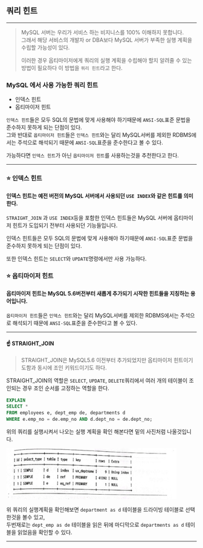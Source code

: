 ## 쿼리 힌트

---
> MySQL 서버는 우리가 서비스 하는 비지니스를 100% 이해하지 못합니다.<br>
> 그래서 해당 서비스의 개발자 or DBA보다 MySQL 서버가 부족한 실행 계획을 수립할 가능성이 있다.
> 
> 이러한 경우 옵티마이저에게 쿼리의 실행 계획을 수립해야 할지 알려줄 수 있는 방법이 필요하다
> 이 방법을 `쿼리 힌트`라고 한다.


### MySQL 에서 사용 가능한 쿼리 힌트 

 - 인덱스 힌트
 - 옵티마이저 힌트 

`인덱스 힌트`들은 모두 SQL의 문법에 맞게 사용해야 하기때문에 `ANSI-SQL`표준 문법을 준수하지 못하게 되는 단점이 있다.<br>
 그와 반대로 `옵티마이저 힌트`들은 `인덱스 힌트`와는 달리 MySQL서버를 제외한 RDBMS에서는 주석으로 해석되기 때문에 `ANSI-SQL`표준을 준수한다고 볼 수 있다.

가능하다면 `인덱스 힌트`가 아닌 `옵티마이저 힌트`를 사용하는것을 추천한다고 한다.

----


### ⭐ 인덱스 힌트

#### 인덱스 힌트는 예전 버전의 MySQL 서버에서 사용되던 `USE INDEX`와 같은 힌트를 의미한다.

`STRAIGHT_JOIN` 과 `USE INDEX`등을 포함한 인덱스 힌트들은 MySQL 서버에 옵티마이저 힌트가 도입되기 전부터 사용되던 기능들입니다.

인덱스 힌트들은 모두 SQL의 문법에 맞게 사용해야 하기때문에 `ANSI-SQL`표준 문법을 준수하지 못하게 되는 단점이 있다.

또한 인덱스 힌트는 `SELECT`와 `UPDATE`명령에서만 사용 가능하다.


### ⭐ 옵티마이저 힌트

#### 옵티마이저 힌트는 MySQL 5.6버전부터 새롭게 추가되기 시작한 힌트들을 지칭하는 용어입니다.

`옵티마이저 힌트`들은 `인덱스 힌트`와는 달리 MySQL서버를 제외한 RDBMS에서는 주석으로 해석되기 때문에 `ANSI-SQL`표준을 준수한다고 볼 수 있다.

---



#### ☝ STRAIGHT_JOIN
> STRAIGHT_JOIN은 MySQL5.6 이전부터 추가되었지만 옵티마이저 힌트이기도함과 동시에 조인 키워드이기도 하다.

STRAIGHT_JOIN의 역할은 `SELECT`, `UPDATE`, `DELETE`쿼리에서 여러 개의 테이블이 조인되는 경우 조인 순서를 고정하는 역할을 한다.

```sql
EXPLAIN
SELECT *
FROM employees e, dept_emp de, departments d 
WHERE e.emp_no = de.emp_no AND d.dept_no = de.dept_no;
```
위의 쿼리를 실행시켜서 나오는 실행 계획을 확인 해본다면 밑의 사진처럼 나올것입니다.

<img src="./straight_join.PNG" alt="" width="450" />

위 쿼리의 실행계획을 확인해보면 `department as d` 테이블을 드라이빙 테이블로 선택한것을 볼수 있고,<br>
두번재로는 `dept_emp as de` 테이블을 읽은 뒤에 마디막으로 `departments as d` 테이블을 읽었음을 확인할 수 있다.



---